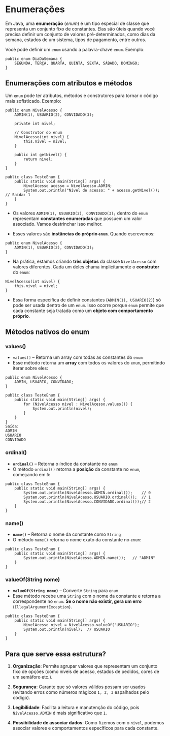 # Enumerações

Em Java, uma **enumeração** (_enum_) é um tipo especial de classe que representa um conjunto fixo de constantes. Elas são úteis quando você precisa definir um conjunto de valores pré-determinados, como dias da semana, estados de um sistema, tipos de pagamento, entre outros.

Você pode definir um `enum` usando a palavra-chave `enum`. Exemplo:
```
public enum DiaDaSemana {
    SEGUNDA, TERÇA, QUARTA, QUINTA, SEXTA, SÁBADO, DOMINGO;
}
```

## Enumerações com atributos e métodos

Um `enum` pode ter atributos, métodos e construtores para tornar o código mais sofisticado. Exemplo:

```
public enum NivelAcesso {
    ADMIN(1), USUARIO(2), CONVIDADO(3);

    private int nivel;

    // Construtor do enum
    NivelAcesso(int nivel) {
        this.nivel = nivel;
    }

    public int getNivel() {
        return nivel;
    }
}
```

```
public class TesteEnum {
    public static void main(String[] args) {
        NivelAcesso acesso = NivelAcesso.ADMIN;
        System.out.println("Nível de acesso: " + acesso.getNivel()); // Saída: 1
    }
}
```

- Os valores `ADMIN(1), USUARIO(2), CONVIDADO(3);` dentro do `enum` representam **constantes enumeradas** que possuem um valor associado. Vamos destrinchar isso melhor.

- Esses valores são **instâncias do próprio `enum`**. Quando escrevemos:

```
public enum NivelAcesso {
    ADMIN(1), USUARIO(2), CONVIDADO(3);
}
```

-  Na prática, estamos criando **três objetos** da classe `NivelAcesso` com valores diferentes. Cada um deles chama implicitamente o **construtor** do `enum`:

```
NivelAcesso(int nivel) {
    this.nivel = nivel;
}
```

- Essa forma específica de definir constantes (`ADMIN(1), USUARIO(2)`) só pode ser usada dentro de um `enum`. Isso ocorre porque `enum` permite que cada constante seja tratada como um **objeto com comportamento próprio**.

## Métodos nativos do enum

### values()

- `values()` – Retorna um array com todas as constantes do `enum`
- Esse método retorna um **array** com todos os valores do `enum`, permitindo iterar sobre eles:

```
public enum NivelAcesso {
    ADMIN, USUARIO, CONVIDADO;
}

public class TesteEnum {
    public static void main(String[] args) {
        for (NivelAcesso nivel : NivelAcesso.values()) {
            System.out.println(nivel);
        }
    }
}
Saída: 
ADMIN
USUARIO
CONVIDADO
```

### ordinal()

- **`ordinal()`** – Retorna o índice da constante no `enum`
- O método `ordinal()` retorna a **posição** da constante no `enum`, começando em `0`:

```
public class TesteEnum {
    public static void main(String[] args) {
        System.out.println(NivelAcesso.ADMIN.ordinal());    // 0
        System.out.println(NivelAcesso.USUARIO.ordinal());  // 1
        System.out.println(NivelAcesso.CONVIDADO.ordinal());// 2
    }
}
```

### name()

- **`name()`** – Retorna o nome da constante como `String`
- O método `name()` retorna o nome exato da constante no `enum`:

```
public class TesteEnum {
    public static void main(String[] args) {
        System.out.println(NivelAcesso.ADMIN.name());   // "ADMIN"
    }
}
```

### valueOf(String nome)
- **`valueOf(String nome)`** – Converte `String` para `enum`
- Esse método recebe uma `String` com o nome da constante e retorna a correspondente no `enum`. **Se o nome não existir, gera um erro** (`IllegalArgumentException`).

```
public class TesteEnum {
    public static void main(String[] args) {
        NivelAcesso nivel = NivelAcesso.valueOf("USUARIO");
        System.out.println(nivel);  // USUARIO
    }
}
```

## Para que serve essa estrutura?

1. **Organização**: Permite agrupar valores que representam um conjunto fixo de opções (como níveis de acesso, estados de pedidos, cores de um semáforo etc.).
    
2. **Segurança**: Garante que só valores válidos possam ser usados (evitando erros como números mágicos `1, 2, 3` espalhados pelo código).
    
3. **Legibilidade**: Facilita a leitura e manutenção do código, pois `NivelAcesso.ADMIN` é mais significativo que `1`.
    
4. **Possibilidade de associar dados**: Como fizemos com o `nivel`, podemos associar valores e comportamentos específicos para cada constante.